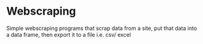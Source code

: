 # Webscraping
Simple webscraping programs that scrap data from a site, put that data into a data frame, then export it to a file i.e. csv/ excel
